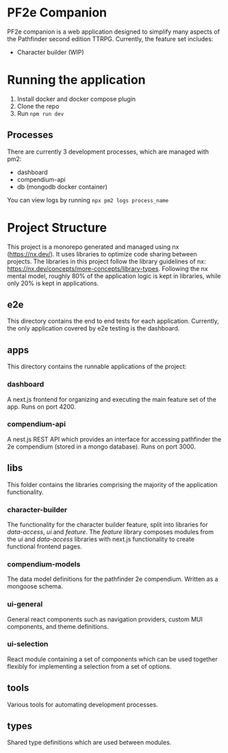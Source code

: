 # PF2e Companion

PF2e companion is a web application designed to simplify many aspects of the
Pathfinder second edition TTRPG. Currently, the feature set includes:

- Character builder (WIP)

# Running the application

1. Install docker and docker compose plugin
2. Clone the repo
3. Run `npm run dev`

## Processes

There are currently 3 development processes, which are managed with pm2:

- dashboard
- compendium-api
- db (mongodb docker container)

You can view logs by running `npx pm2 logs process_name`

# Project Structure

This project is a monorepo generated and managed using nx (https://nx.dev/). It uses libraries to optimize code sharing between projects. The libraries in this project follow the library guidelines of nx: https://nx.dev/concepts/more-concepts/library-types. Following the nx mental model, roughly 80% of the application logic is kept in libraries, while only 20% is kept in applications.

## e2e

This directory contains the end to end tests for each application. Currently, the only application covered by e2e testing is the dashboard.

## apps

This directory contains the runnable applications of the project:

### dashboard

A next.js frontend for organizing and executing the main feature set of the app. Runs on port 4200.

### compendium-api

A nest.js REST API which provides an interface for accessing pathfinder the 2e compendium (stored in a mongo database). Runs on port 3000.

## libs

This folder contains the libraries comprising the majority of the application functionality.

### character-builder

The functionality for the character builder feature, split into libraries for _data-access_, _ui_ and _feature_. The _feature_ library composes modules from the _ui_ and _data-access_ libraries with next.js functionality to create functional frontend pages.

### compendium-models

The data model definitions for the pathfinder 2e compendium. Written as a mongoose schema.

### ui-general

General react components such as navigation providers, custom MUI components, and theme definitions.

### ui-selection

React module containing a set of components which can be used together flexibly for implementing a selection from a set of options.

## tools

Various tools for automating development processes.

## types

Shared type definitions which are used between modules.
